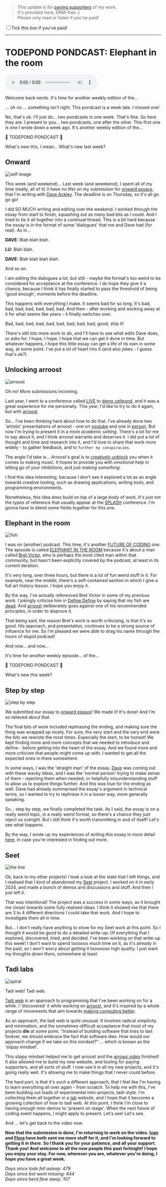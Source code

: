 > This update is for [paying supporters](https://patreon.com/TodePond) of my work.<br>
> It's provided here, DRM-free :)<br>
> Please only read or listen if you've paid!

<input id="paid-checkbox" type="checkbox"><label for="paid-checkbox">Tick this box if you've paid!</label>

<script>
  const key = 'pondcast/paid'
  const paid = localStorage.getItem(key)
  const checkbox = document.getElementById('paid-checkbox')
  if (paid) {
    checkbox.checked = true
  }
  checkbox.addEventListener('change', () => {
    if (checkbox.checked) {
      localStorage.setItem(key, 'true')
    } else {
      localStorage.removeItem(key)
    }
  })
</script>

<hr>

# TODEPOND PONDCAST: Elephant in the room

<audio controls>
  <source src="1.m4a" type="audio/x-m4a">
</audio>

Welcome back nerds. It's time for another weekly edition of the...

... oh no ... something isn't right. This pondcast is a week late. I missed one!

No, that's ok. I'll just do... two pondcasts in one week. That's fine. So here they are. I present to you... two pondcasts, one after the other. This first one is one I wrote down a week ago. It's another weekly edition of the...

🐸 TODEPOND PONDCAST 🐸

What's new this, I mean... What's new last week?

## Onward

![self image](1.png)

This week (and weekend)... Last week (and weeekend), I spent all of my time (really, all of it) (I have no life) on my submission for [onward essays](https://2024.splashcon.org/track/splash-2024-Onward-Essays), that I'm writing with [Dave Ackley](https://www.cs.unm.edu/~ackley/). The deadline is on Thursday, so it's all go go go!

I did SO MUCH writing and editing over the weekend. I worked through the essay from start to finish, squashing out as many bad bits as I could. And I tried to tie it all together into a continual thread. This is a bit hard because the essay is in the format of some 'dialogues' that me and Dave had (for real). As in...

**DAVE:** Blah blah blah.

**LU:** Blah blah.

**DAVE:** Blah blah blah blah.

And so on.

I _am_ editing the dialogues a lot, but still - maybe the format's too weird to be considered for acceptance at the conference. I do hope they give it a chance, because I think it has finally started to pass the threshold of being 'good enough', moments before the deadline.

This happens with everything I make. It seems bad for so long. It's bad, bad, bad, bad, bad, bad, bad. And then - after working and working away at it for what seems like years - it finally switches over.

Bad, bad, bad, bad, bad, bad, bad, bad, bad, good, ship it!

There's still lots more work to do, and I'll have to see what edits Dave does, or asks for. I hope, I hope, I hope that we can get it done in time. But whatever happens, I hope this little essay can get a life of its own in some way, at some point. I've put a lot of heart into it (and also jokes - I guess that's ok?).

## Unlocking arroost

![arroost](2.png)

Oh no! More submissions incoming.

Last year, I went to a conference called [LIVE](https://liveprog.org/) to [demo cellpond](https://www.youtube.com/watch?v=eQgxFuw8f1U), and it was a great experience for me personally. This year, I'd like to try to do it again, but with [arroost](https://arroost.com).

So... I've been thinking hard about how to do that. I've already done two 'artistic' presentations of arroost - one on [youtube](https://youtu.be/DNBKdU6XrLY?si=ZPuBOWv-ldUZIZgp) and one in [person](https://youtu.be/cF2OF75ivZM?si=Dn0wDyje_Z0rTmha). But now I'm trying to present it in a more _academic setting_. There's a lot for me to say about it, and I think arroost warrants and deserves it. I did put a _lot_ of thought and time and research into it, and I'd love to share that work more widely - to gather feedback, and to `further my conspiracies`.

The angle I'd take is... Arroost's goal is to [creatively unblock](https://edibotopic.com/blog/doing/leisure-sick/) you when it comes to making music. It hopes to provide you with _emotional help_ in letting go of your inhibitions, and just _making something_.

I find this idea interesting, because I don't see it explored a lot as an angle towards creative tooling, such as drawing applications, writing tools, and programming environments.

Nonetheless, this idea _does_ build on top of a large body of work. It's just not the types of reference that usually appear at the [SPLASH](https://2024.splashcon.org/) conference. I'm gonna have to blend some fields together for this one.

## Elephant in the room

![fish](3.png)

I was on (another) podcast. This time, it's another [FUTURE OF CODING](https://futureofcoding.org/episodes/) one. The episode is called [ELEPHANT IN THE ROOM](https://futureofcoding.org/episodes/071) because it's about a man called [Bret Victor](https://worrydream.com/), who is perhaps the most cited man within that community, but hasn't been explicitly covered by the podcast, at least in its current iteration.

It's very long, over three hours, but there _is_ a lot of fun weird stuff in it. For example, near the middle, there's a self-contained section in which I give a full art history lesson. I hope you enjoy it.

By the way, I've actually referenced Bret Victor in some of my previous work. I jokingly criticise him in [Define Define](https://youtu.be/ZMklf0vUl18?si=51LxQCPo6iNOfuGf) by saying that my fish are [dead](https://vimeo.com/64895205). And [arroost](https://github.com/TodePond/Arroost) deliberately goes against one of his recommended principles, in order to disprove it.

That being said, the reason Bret's work is worth criticising, is that it's so good. His approach, and presentation, continues to be a strong source of influence for me. So I'm pleased we were able to drag his name through the hours of stupid podcast!

And now... and now...

It's time for _another_ weekly episode... of the...

🐸 TODEPOND PONDCAST 🐸

What's new this week?

## Step by step

![step by step](4.png)

We submitted our essay to [onward essays](https://2024.splashcon.org/track/splash-2024-Onward-Essays)! We made it! It's done! And I'm so relieved about that.

The final bits of work included rephrasing the ending, and making sure the thing was wrapped up nicely. For sure, the very start and the very end were the bits we rewrote the most times. Especially the start, to be honest! We kept finding more and more concepts that we needed to introduce and define - before getting into the heart of the essay. And we found more and more criticism that people might come up with. I wanted to get all the expected ones in there somewhere.

In some ways, I was the 'straight man' of the essay. [Dave](https://www.youtube.com/user/DaveAckley) was coming out with these wacky ideas, and I was the 'normal person' trying to make sense of them - rejecting them when needed, or helpfully misunderstanding stuff to allow us to explore things further. And this was true for the ending as well. Dave had already summarised the essay's argument in technical terms, so I wanted to try to rephrase it in a looser way, more generally speaking.

So... step by step, we finally completed the task. As I said, the essay is on a really weird topic, in a really weird format, so there's a chance they just reject us outright. But I still think it's worth transmitting in and of itself! Let's see what happens.

By the way, I wrote up my experiences of writing this essay in more detail [here](https://www.todepond.com/wikiblogarden/academia/natural-code/submitted/), in case you're interested in finding out more.

## Seet

![the line](5.png)

Ok, back to my other projects! I took a look at the state that I left things, and I realised that I kind of abandoned my [Seet](https://www.todepond.com/wikiblogarden/see-it/prior-art/) project. I worked on it in early 2024, and made a bunch of demos and discussions and stuff. And then I just left it.

That was intentional! The project was a success in some ways, as it brought me closer towards some fully realised ideas. I think it showed me that there are 3 to 4 different directions I could take that work. And I hope to investigate them all in time.

But... I don't really have anything to show for my Seet work at this point. So I thought it would be good to do a detailed write-up: Of everything that I explored, discovered, tried, and decided. I've been working on that write-up this week! I don't want to spend toooooo much time on it, as it's already in the past, so I won't worry about getting it tooooooo high quality. I just want my thoughts _down there_, somewhere at least.

## Tadi labs

![spiral](6.png)

Tadi web! Tadi web.

[Tadi web](https://tadiweb.com) is an approach to programming that I've been working on for a while. I 'discovered' it while working on [arroost](https://arroost.com/), and it's inspired by a whole range of movements that aim towards [making computing better](https://www.todepond.com/wikiblogarden/better-computing/).

As an approach, the tadi web is quite unusual. It involves radical simplicity and minimalism, and the sometimes-difficult acceptance that most of my projects **die** at some point. "Instead of building software that tries to last forever, we should embrace the fact that software dies. How would our approach change if we take on this mindset?" ... which is known as the 'slippy mindset'.

This slippy mindset helped me to get arroost and the [arrows video](https://www.youtube.com/watch?v=DNBKdU6XrLY) finished! It also allowed me to build my new website, and tooling for paying supporters, and all sorts of stuff. I now use it in all my new projects, and it's going really well. It's allowing me to make things that I never could before.

The hard part, is that it's _such_ a different approach, that I feel like I'm having to learn everything all over again - from scratch. To help me with this, I've been building out loads of experimental mini-projects, tadi-style. I'm collecting them all together in a [lab](https://todepond.com/lab) website, and I hope that it becomes a growing collection of how to tadi web. At this point, I think I'm close to having enough mini-demos to 'present on stage'. When the next future of coding event happens, I might apply to present. Let's see! Let's see.

And ... let's get back to the video now.

**Now that the submission is done, I'm returning to work on the video. [Ivan](https://ivanish.ca/) and [Flora](https://floracaulton.com/) have both sent me more stuff for it, and I'm looking forward to getting it _in there_. So I thank you for your patience, and all your support. Thank you! And welcome to all the new people this past fortnight! I hope you enjoy your stay. For now, wherever you are, whatever you're doing, I hope you have a great week.**

_Days since tode fell asleep: 479_<br>
_Days since bot went missing: 444_<br>
_Days since berd flew away: 107_
